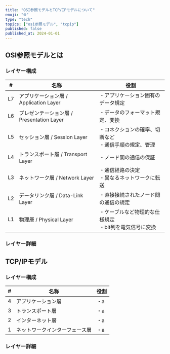 ```yaml
---
title: "OSI参照モデルとTCP/IPモデルについて"
emoji: "🌐"
type: "tech"
topics: ["osi参照モデル", "tcpip"]
published: false
published_at: 2024-01-01
---
```


## OSI参照モデルとは

### レイヤー構成

| # | 名称 | 役割 |
|---|---|---|
| L7 | アプリケーション層 / Application Layer | ・アプリケーション固有のデータ規定 |
| L6 | プレゼンテーション層 / Presentation Layer | ・データのフォーマット規定、変換 |
| L5 | セッション層 / Session Layer | ・コネクションの確率、切断など<br />・通信手順の規定、管理 |
| L4 | トランスポート層 / Transport Layer | ・ノード間の通信の保証 |
| L3 | ネットワーク層 / Network Layer | ・通信経路の決定<br />・異なるネットワークに転送 |
| L2 | データリンク層 / Data-Link Layer | ・直接接続されたノード間の通信の規定 |
| L1 | 物理層 / Physical Layer | ・ケーブルなど物理的な仕様規定<br />・bit列を電気信号に変換 |

### レイヤー詳細

## TCP/IPモデル

### レイヤー構成

| # | 名称 | 役割 |
|---|---|---|
| 4 | アプリケーション層 | ・a |
| 3 | トランスポート層 | ・a |
| 2 | インターネット層 | ・a |
| 1 | ネットワークインターフェース層 | ・a |

### レイヤー詳細
